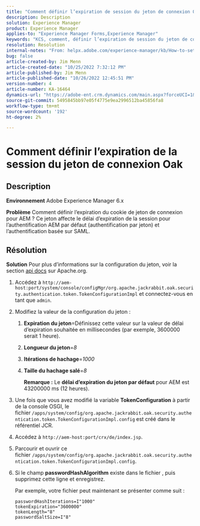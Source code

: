 ```yaml
---
title: "Comment définir l’expiration de session du jeton de connexion Oak"
description: Description
solution: Experience Manager
product: Experience Manager
applies-to: "Experience Manager Forms,Experience Manager"
keywords: "KCS, comment, définir l’expiration de session du jeton de connexion Oak, AEM, Adobe Experience Manager, Adobe Experience Manager Forms"
resolution: Resolution
internal-notes: "From: helpx.adobe.com/experience-manager/kb/How-to-set-token-session-expiration-AEM.html"
bug: false
article-created-by: Jim Menn
article-created-date: "10/25/2022 7:32:12 PM"
article-published-by: Jim Menn
article-published-date: "10/26/2022 12:45:51 PM"
version-number: 4
article-number: KA-16464
dynamics-url: "https://adobe-ent.crm.dynamics.com/main.aspx?forceUCI=1&pagetype=entityrecord&etn=knowledgearticle&id=a555c5b5-9b54-ed11-bba2-6045bd006b4b"
source-git-commit: 5495845bb97e05f4775e9ea2996512ba45856fa8
workflow-type: tm+mt
source-wordcount: '192'
ht-degree: 2%

---
```


# Comment définir l’expiration de la session du jeton de connexion Oak

## Description


<b>Environnement</b>
Adobe Experience Manager 6.x

<b>Problème</b>
Comment définir l’expiration du cookie de jeton de connexion pour AEM ?
Ce jeton affecte le délai d’expiration de la session pour l’authentification AEM par défaut (authentification par jeton) et l’authentification basée sur SAML.






## Résolution


<b>Solution</b>
Pour plus d’informations sur la configuration du jeton, voir la section [api docs](https://jackrabbit.apache.org/oak/docs/apidocs/org/apache/jackrabbit/oak/security/authentication/token/TokenConfigurationImpl.html) sur Apache.org.

1. Accédez à `http://aem-host:port/system/console/configMgr/org.apache.jackrabbit.oak.security.authentication.token.TokenConfigurationImpl` et connectez-vous en tant que `admin`.
2. Modifiez la valeur de la configuration du jeton :

   1. <b>Expiration du jeton</b>=Définissez cette valeur sur la valeur de délai d’expiration souhaitée en millisecondes (par exemple, 3600000 serait 1 heure).
   2. <b>Longueur du jeton</b>=*8*
   3. <b>Itérations de hachage</b>=*1000*
   4. <b>Taille du hachage salé</b>=*8*

      <b>Remarque :</b> Le <b>délai d’expiration du jeton par défaut</b> pour AEM est 43200000 ms (12 heures).
3. Une fois que vous avez modifié la variable <b>TokenConfiguration</b> à partir de la console OSGI, le fichier<b> </b>`/apps/system/config/org.apache.jackrabbit.oak.security.authentication.token.TokenConfigurationImpl.config`<b> </b>est créé dans le référentiel JCR.
4. Accédez à `http://aem-host:port/crx/de/index.jsp`.
5. Parcourir et ouvrir ce fichier `/apps/system/config/org.apache.jackrabbit.oak.security.authentication.token.TokenConfigurationImpl.config`.
6. Si le champ <b>passwordHashAlgorithm</b> existe dans le fichier , puis supprimez cette ligne et enregistrez.

   Par exemple, votre fichier peut maintenant se présenter comme suit :


   ```
   passwordHashIterations=I"1000"
   tokenExpiration="3600000"
   tokenLength="8"
   passwordSaltSize=I"8"
   ```

